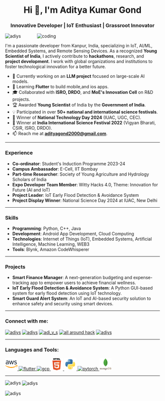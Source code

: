 <h1 align="center">Hi 👋, I'm Aditya Kumar Gond</h1>
<h3 align="center">Innovative Developer | IoT Enthusiast | Grassroot Innovator</h3>

<img align='right' alt='coding' width='400' src='https://miro.medium.com/v2/resize:fit:1360/1*VON9gHTrzeHZbHfXsqfzEA.gif'>

<p align="left"> <img src="https://komarev.com/ghpvc/?username=adiys&label=Profile%20views&color=0e75b6&style=flat" alt="adiys" /> </p>

<p>I'm a passionate developer from Kanpur, India, specializing in IoT, AI/ML, Embedded Systems, and Remote Sensing Devices. As a recognized <strong>Young Scientist of India</strong>, I actively contribute to <strong>hackathons</strong>, research, and <strong>project development</strong>. I work with global organizations and institutions to foster technological innovation for a better future.</p>

- 🔭 Currently working on an **LLM project** focused on large-scale AI models.
- 🌱 Learning **Flutter** to build mobile,and ios apps.
- 🎓 Collaborated with **ISRO, DRDO**, and **MoE's Innovation Cell** on R&D projects.
- 🏆 Awarded **Young Scientist** of India by the **Government of India**.
- 💡 Participated in over **50+ national and international science festivals**.
- 🏅 Winner of **National Technology Day 2024** (IUAC, UGC, CEC).
- 🏅 Winner at **India International Science Festival 2022** (Vigyan Bharati, CSIR, ISRO, DRDO).
- 📫 Reach me at **adityagond2000@gmail.com**.

---

### **Experience**
- **Co-ordinator**: Student's Induction Programme 2023-24
- **Campus Ambassador**: E-Cell, IIT Bombay  
- **Part-time Researcher**: Society of Young Agriculture and Hydrology Scholars of India  
- **Expo Developer Team Member**: Witty Hacks 4.0, Theme: Innovation for Future (AI and IoT)  
- **Project Leader**: IoT Early Flood Detection & Avoidance System  
- **Project Display Winner**: National Science Day 2024 at IUAC, New Delhi

---

### **Skills**
- **Programming**: Python, C++, Java  
- **Development**: Android App Development, Cloud Computing  
- **Technologies**: Internet of Things (IoT), Embedded Systems, Artificial Intelligence, Machine Learning, WEB3  
- **Tools**: Blynk, Amazon CodeWhisperer  

---

### **Projects**
- **Smart Finance Manager**: A next-generation budgeting and expense-tracking app to empower users to achieve financial wellness.  
- **IoT Early Flood Detection & Avoidance System**: A Python GUI-based system for early flood detection using IoT technology.  
- **Smart Guard Alert System**: An IoT and AI-based security solution to enhance safety and security using smart devices.

---

<h3 align="left">Connect with me:</h3>
<p align="left">
  <a href="https://x.com/adii_y_s" target="blank"><img align="center" src="https://raw.githubusercontent.com/rahuldkjain/github-profile-readme-generator/master/src/images/icons/Social/twitter.svg" alt="adiys" height="30" width="40" /></a>
  <a href="https://fb.com/adiys" target="blank"><img align="center" src="https://raw.githubusercontent.com/rahuldkjain/github-profile-readme-generator/master/src/images/icons/Social/facebook.svg" alt="adiys" height="30" width="40" /></a>
  <a href="https://instagram.com/adi_y_s" target="blank"><img align="center" src="https://raw.githubusercontent.com/rahuldkjain/github-profile-readme-generator/master/src/images/icons/Social/instagram.svg" alt="adi_y_s" height="30" width="40" /></a>
  <a href="https://www.youtube.com/@AllAroundScience_ys" target="blank"><img align="center" src="https://raw.githubusercontent.com/rahuldkjain/github-profile-readme-generator/master/src/images/icons/Social/youtube.svg" alt="all around hack" height="30" width="40" /></a>
  <a href="https://www.hackerrank.com/adiys" target="blank"><img align="center" src="https://raw.githubusercontent.com/rahuldkjain/github-profile-readme-generator/master/src/images/icons/Social/hackerrank.svg" alt="adiys" height="30" width="40" /></a>
</p>

---

<h3 align="left">Languages and Tools:</h3>
<p align="left">
  <a href="https://aws.amazon.com" target="_blank" rel="noreferrer"> <img src="https://raw.githubusercontent.com/devicons/devicon/master/icons/amazonwebservices/amazonwebservices-original-wordmark.svg" alt="aws" width="40" height="40"/> </a> 
  <a href="https://flutter.dev" target="_blank" rel="noreferrer"> <img src="https://www.vectorlogo.zone/logos/flutterio/flutterio-icon.svg" alt="flutter" width="40" height="40"/> </a> 
  <a href="https://cloud.google.com" target="_blank" rel="noreferrer"> <img src="https://www.vectorlogo.zone/logos/google_cloud/google_cloud-icon.svg" alt="gcp" width="40" height="40"/> </a> 
  <a href="https://www.w3.org/html/" target="_blank" rel="noreferrer"> <img src="https://raw.githubusercontent.com/devicons/devicon/master/icons/html5/html5-original-wordmark.svg" alt="html5" width="40" height="40"/> </a> 
  <a href="https://www.python.org" target="_blank" rel="noreferrer"> <img src="https://raw.githubusercontent.com/devicons/devicon/master/icons/python/python-original.svg" alt="python" width="40" height="40"/> </a> 
  <a href="https://pytorch.org/" target="_blank" rel="noreferrer"> <img src="https://www.vectorlogo.zone/logos/pytorch/pytorch-icon.svg" alt="pytorch" width="40" height="40"/> </a> 
  <a href="https://www.mongodb.com/" target="_blank" rel="noreferrer"> <img src="https://raw.githubusercontent.com/devicons/devicon/master/icons/mongodb/mongodb-original-wordmark.svg" alt="mongodb" width="40" height="40"/> </a> 
</p>

---

<p><img align="left" src="https://github-readme-stats.vercel.app/api/top-langs?username=adiys&show_icons=true&locale=en&layout=compact" alt="adiys" /></p>
<p>&nbsp;<img align="center" src="https://github-readme-stats.vercel.app/api?username=adiys&show_icons=true&locale=en" alt="adiys" /></p>
<p><img align="center" src="https://github-readme-streak-stats.herokuapp.com/?user=adiys&" alt="adiys" /></p>
